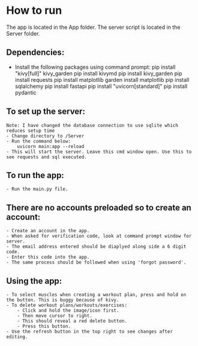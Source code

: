 # How to run

The app is located in the App folder.
The server script is located in the Server folder.

## Dependencies:

* Install the following packages using command prompt:
    pip install "kivy[full]" kivy_garden
    pip install kivymd
    pip install kivy_garden
    pip install requests
    pip install matplotlib
    garden install matplotlib
    pip install sqlalchemy
    pip install fastapi
    pip install "uvicorn[standard]"
    pip install pydantic 

## To set up the server:

    Note: I have changed the database connection to use sqlite which reduces setup time
    - Change directory to /Server
    - Run the command below:
        uvicorn main:app --reload
    - This will start the server. Leave this cmd window open. Use this to see requests and sql executed.
    
## To run the app:

    - Run the main.py file.
    
## There are no accounts preloaded so to create an account:

    - Create an account in the app.
    - When asked for verification code, look at command prompt window for server. 
    - The email address entered should be diaplyed along side a 6 digit code.
    - Enter this code into the app.
    - The same process should be followed when using 'forgot password'.
    
## Using the app:

    - To select muscles when creating a workout plan, press and hold on the button. This is buggy because of kivy.
    - To delete workout plans/workouts/exercises: 
        - Click and hold the image/icon first.
        - Then move cursor to right.
        - This should reveal a red delete button.
        - Press this button.
    - Use the refresh button in the top right to see changes after editing.
        
